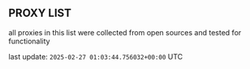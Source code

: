 ## PROXY LIST

all proxies in this list were collected from open sources and tested for functionality

last update: `2025-02-27 01:03:44.756032+00:00` UTC